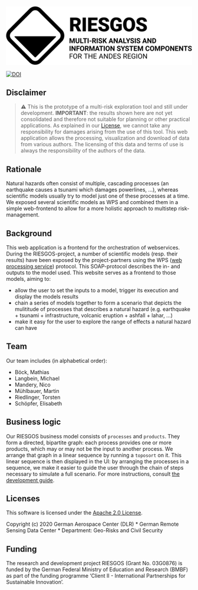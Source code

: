 ![RIESGOS Logo](src/assets/logos/riesgos_base_small_en.svg "RIESGOS Logo")


[![DOI](https://zenodo.org/badge/203112525.svg)](https://zenodo.org/badge/latestdoi/203112525)

## Disclaimer
> :warning: This is the prototype of a multi-risk exploration tool and still under development. **IMPORTANT**: the results shown here are not yet consolidated and therefore not suitable for planning or other practical applications. As explained in our [License](LICENSE), we cannot take any responsibility for damages arising from the use of this tool. This web application allows the processing, visualization and download of data from various authors. The licensing of this data and terms of use is always the responsibility of the authors of the data.


## Rationale
Natural hazards often consist of multiple, cascading processes (an earthquake causes a tsunami which damages powerlines, ...), whereas scientific models usually try to model just one of these processes at a time.
We exposed several scientific models as WPS and combined them in a simple web-frontend to allow for a more holistic approach to multistep risk-management.


## Background
This web application is a frontend for the orchestration of webservices. During the RIESGOS-project, a number of scientific models (resp. their results) have been exposed by the project-partners using the WPS ([web processing service](https://www.ogc.org/standards/wps)) protocol. This SOAP-protocol describes the in- and outputs to the model used. This website serves as a frontend to those models, aiming to:
 - allow the user to set the inputs to a model, trigger its execution and display the models results
 - chain a series of models together to form a scenario that depicts the mulititude of processes that describes a natural hazard (e.g. earthquake + tsunami + infrastructure, volcanic eruption + ashfall + lahar, ...)
 - make it easy for the user to explore the range of effects a natural hazard can have

## Team
Our team includes (in alphabetical order):
 - Böck, Mathias 
 - Langbein, Michael 
 - Mandery, Nico 
 - Mühlbauer, Martin 
 - Riedlinger, Torsten 
 - Schöpfer, Elisabeth 


## Business logic
Our RIESGOS business model consists of `processes` and `products`. They form a directed, bipartite graph: each process provides one or more products, which may or may not be the input to another process. We arrange that graph in a linear sequence by running a `toposort` on it. This linear sequence is then displayed in the UI: by arranging the processes in a sequence, we make it easier to guide the user through the chain of steps necessary to simulate a full scenario. 
For more instructions, consult [the development guide](DEVELOPMENT.md).


## Licenses

This software is licensed under the [Apache 2.0 License](LICENSE).

Copyright (c) 2020 German Aerospace Center (DLR) * German Remote Sensing Data Center * Department: Geo-Risks and Civil Security


## Funding

The  research  and  development  project  RIESGOS  (Grant  No.  03G0876)  is  funded  by  the  German  Federal Ministry of Education and Research (BMBF) as part of the funding programme ‘Client II - International Partnerships for Sustainable Innovation’.

